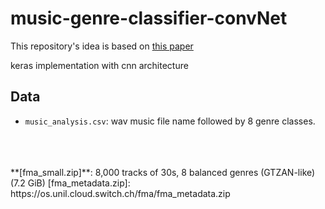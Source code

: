 # music-genre-classifier-convNet

This repository's idea is based on [this paper](https://arxiv.org/pdf/1608.04363.pdf)

keras implementation with cnn architecture







## Data

* `music_analysis.csv`: wav music file name followed by 8 genre classes.
</br>
</br>
</br>
**[fma_small.zip]**: 8,000 tracks of 30s, 8 balanced genres (GTZAN-like) (7.2 GiB)
[fma_metadata.zip]: https://os.unil.cloud.switch.ch/fma/fma_metadata.zip
